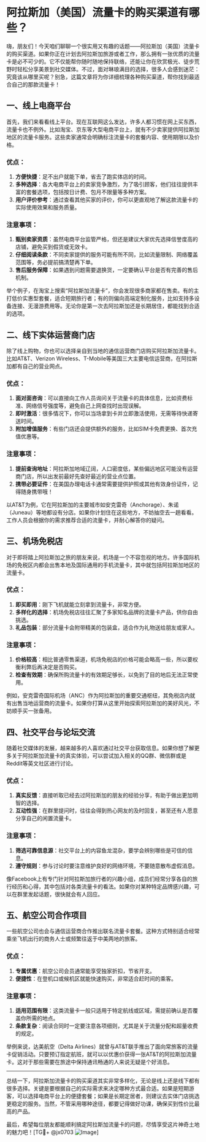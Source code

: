 # 阿拉斯加（美国）流量卡的购买渠道有哪些？

嗨，朋友们！今天咱们聊聊一个很实用又有趣的话题——阿拉斯加（美国）流量卡的购买渠道。如果你正在计划去阿拉斯加旅游或者工作，那么拥有一张优质的流量卡是必不可少的。它不仅能帮你随时随地保持联络，还能让你在欣赏极光、徒步荒野时轻松分享美景到社交媒体。不过，面对琳琅满目的选择，很多人会感到迷茫：究竟该从哪里买呢？别急，这篇文章将为你详细梳理各种购买渠道，帮你找到最适合自己的那款流量卡！

## 一、线上电商平台

首先，我们来看看线上平台。现在互联网这么发达，许多人都习惯在网上买东西，流量卡也不例外。比如淘宝、京东等大型电商平台上，就有不少卖家提供阿拉斯加地区的流量卡服务。这些卖家通常会明确标注流量卡的套餐内容、使用期限以及价格。

### 优点：
1. **方便快捷**：足不出户就能下单，省去了跑实体店的时间。
2. **多种选择**：各大电商平台上的卖家竞争激烈，为了吸引顾客，他们往往提供丰富的套餐选项，包括按日计费、包月不限量等多种方案。
3. **用户评价参考**：通过查看其他买家的评价，你可以更直观地了解这款流量卡的实际使用效果和服务质量。

### 注意事项：
1. **甄别卖家资质**：虽然电商平台监管严格，但还是建议大家优先选择信誉度高的店铺，避免买到假货或无效卡。
2. **仔细阅读条款**：不同卖家提供的服务可能有所不同，比如流量限制、网络覆盖范围等，务必提前搞清楚再下单。
3. **售后服务保障**：如果遇到问题需要退换货，一定要确认平台是否有完善的售后机制。

举个例子，在淘宝上搜索“阿拉斯加流量卡”，你会发现很多商家都在售卖。有的主打低价实惠型套餐，适合短期旅行者；有的则偏向高端定制化服务，比如支持多设备连接、无漫游费用等。无论你是第一次去阿拉斯加还是长期居住，都能找到合适的选项。

## 二、线下实体运营商门店

除了线上购物，你也可以选择亲自到当地的通信运营商门店购买阿拉斯加流量卡。比如AT&T、Verizon Wireless、T-Mobile等美国三大主要电信运营商，在阿拉斯加都有自己的营业网点。

### 优点：
1. **面对面咨询**：可以直接向工作人员询问关于流量卡的具体信息，比如资费标准、网络信号强度等，避免自己上网查找时出现误解。
2. **即时激活**：很多情况下，你可以当场拿到卡并立即激活使用，无需等待快递寄送时间。
3. **附加增值服务**：有些门店还会提供额外的服务，比如SIM卡免费更换、首次充值优惠等。

### 注意事项：
1. **提前查询地址**：阿拉斯加地域辽阔，人口密度低，某些偏远地区可能没有运营商门店，所以出发前最好先查好最近的营业点位置。
2. **携带必要证件**：在美国办理电话卡通常需要提供护照或其他有效身份证件，记得随身携带哦！

以AT&T为例，它在阿拉斯加的主要城市如安克雷奇（Anchorage）、朱诺（Juneau）等地都设有分店。如果你计划住在这些地方，不妨抽空去一趟看看。工作人员会根据你的需求推荐合适的流量卡，并耐心解答你的疑问。

## 三、机场免税店

对于即将踏上阿拉斯加之旅的朋友来说，机场是一个不容忽视的地方。许多国际机场的免税区内都会出售本地及国际通用的手机流量卡，其中就包括阿拉斯加地区的流量卡。

### 优点：
1. **即买即用**：刚下飞机就能立刻拿到流量卡，非常方便。
2. **多样化的选择**：机场免税店往往汇聚了多家知名品牌的流量卡产品，供你自由挑选。
3. **礼品包装**：部分流量卡会附带精美的包装盒，适合作为礼物送给朋友或家人。

### 注意事项：
1. **价格较高**：相比普通零售渠道，机场免税店的价格可能会略高一些，所以要权衡利弊后再决定是否购买。
2. **检查有效期**：确保所购流量卡的有效期足够长，以免到了目的地后无法正常使用。

例如，安克雷奇国际机场（ANC）作为阿拉斯加的重要交通枢纽，其免税店内就有出售当地运营商的流量卡。如果你打算从这里开始探索阿拉斯加的美好风光，不妨顺手买一张备用。

## 四、社交平台与论坛交流

随着社交媒体的发展，越来越多的人喜欢通过社交平台获取信息。如果你想了解更多关于阿拉斯加流量卡的真实体验，可以尝试加入相关的QQ群、微信群或是Reddit等英文社区进行讨论。

### 优点：
1. **真实反馈**：直接听取已经去过阿拉斯加的朋友的经验分享，有助于做出更加明智的选择。
2. **互动性强**：在群里提问时，往往会得到热心网友的及时回复，甚至还有人愿意分享自己的闲置流量卡。

### 注意事项：
1. **筛选可靠信息源**：社交平台上的内容鱼龙混杂，要学会辨别哪些是可信的信息。
2. **遵守规则**：参与讨论时要注意维护良好的网络环境，不要随意散布虚假消息。

像Facebook上有专门针对阿拉斯加旅行者的兴趣小组，成员们经常分享各自的旅行经历和心得，其中包括对各类流量卡的看法。如果你对某种特定品牌感兴趣，可以在群里发起话题，很快就会有人回应。

## 五、航空公司合作项目

一些航空公司也会与通信运营商合作推出联名流量卡套餐。这种方式特别适合经常乘坐飞机出行的商务人士或频繁往返于中美两地的旅客。

### 优点：
1. **专属优惠**：航空公司会员通常能享受独家折扣，节省开支。
2. **便捷性**：在登机口或候机区就能快速购买，非常适合赶时间的乘客。

### 注意事项：
1. **适用范围有限**：这类流量卡一般只适用于特定航线或区域，需提前确认是否覆盖你所需的地点。
2. **条款复杂**：阅读合同时一定要注意各项细则，尤其是关于流量分配和超量收费的规定。

举例来说，达美航空（Delta Airlines）就曾与AT&T联手推出了面向常旅客的流量卡促销活动。只要预订指定航班，就可以以优惠价获得一张AT&T的阿拉斯加流量卡。这对于那些需要在旅途中保持通讯畅通的人来说无疑是个好消息。

---

总结一下，阿拉斯加流量卡的购买渠道其实非常多样化，无论是线上还是线下都有很多选择。关键是要根据自己的实际需求来决定哪种方式最合适。如果是短期游客，可以选择电商平台上的便捷套餐；如果是长期定居者，则建议去实体门店挑选更稳定的服务。当然，不管采用哪种途径，都要记得做好功课，确保买到性价比最高的产品。

最后，希望每位朋友都能顺利搞定阿拉斯加流量卡的问题，尽情享受这片神奇土地的魅力吧！[TG💪+ @jx0703 ![Image](https://github.com/user-attachments/assets/dbca1d08-cadb-493c-b0ec-ad6f7a83f270)]